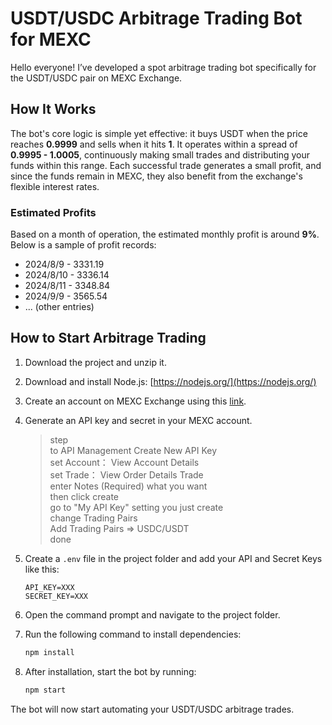 # USDT/USDC Arbitrage Trading Bot for MEXC

Hello everyone! I’ve developed a spot arbitrage trading bot specifically for the USDT/USDC pair on MEXC Exchange.

## How It Works

The bot's core logic is simple yet effective: it buys USDT when the price reaches **0.9999** and sells when it hits **1**. It operates within a spread of **0.9995 - 1.0005**, continuously making small trades and distributing your funds within this range. Each successful trade generates a small profit, and since the funds remain in MEXC, they also benefit from the exchange's flexible interest rates.

### Estimated Profits

Based on a month of operation, the estimated monthly profit is around **9%**. Below is a sample of profit records:

- 2024/8/9 - 3331.19
- 2024/8/10 - 3336.14
- 2024/8/11 - 3348.84
- 2024/9/9 - 3565.54
- ... (other entries)

## How to Start Arbitrage Trading

1. Download the project and unzip it.
2. Download and install Node.js: [https://nodejs.org/](https://nodejs.org/)
3. Create an account on MEXC Exchange using this [link](https://www.mexc.com/register?inviteCode=1iKXW).
4. Generate an API key and secret in your MEXC account.
   > step  
   > to API Management Create New API Key  
   > set Account： View Account Details  
   > set Trade： View Order Details Trade  
   > enter Notes (Required) what you want  
   > then click create  
   > go to "My API Key" setting you just create  
   > change Trading Pairs  
   > Add Trading Pairs => USDC/USDT  
   > done
5. Create a `.env` file in the project folder and add your API and Secret Keys like this:

   ```plaintext
   API_KEY=XXX
   SECRET_KEY=XXX
   ```

6. Open the command prompt and navigate to the project folder.
7. Run the following command to install dependencies:

   ```bash
   npm install
   ```

8. After installation, start the bot by running:

   ```bash
   npm start
   ```

The bot will now start automating your USDT/USDC arbitrage trades.
